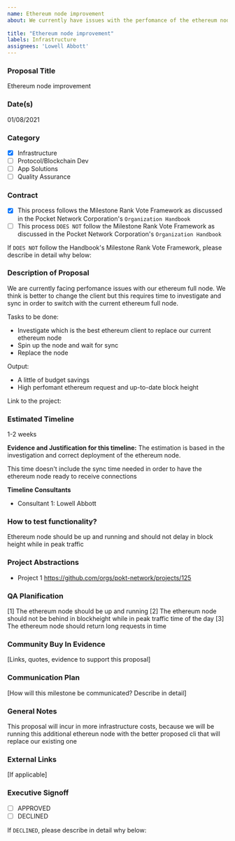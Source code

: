 ```yaml
---
name: Ethereum node improvement 
about: We currently have issues with the perfomance of the ethereum node. Sometimes the blockchain height is behind the network and it stucks with long running requests 
 
title: "Ethereum node improvement"
labels: Infrastructure 
assignees: 'Lowell Abbott'
---
```


### Proposal Title 
Ethereum node improvement

### Date(s)
01/08/2021
### Category
- [x] Infrastructure
- [ ] Protocol/Blockchain Dev
- [ ] App Solutions
- [ ] Quality Assurance
### Contract
- [x] This process follows the Milestone Rank Vote Framework as discussed in the Pocket Network Corporation's `Organization Handbook`
- [ ] This process `DOES NOT` follow the Milestone Rank Vote Framework as discussed in the Pocket Network Corporation's `Organization Handbook`

If `DOES NOT` follow the Handbook's Milestone Rank Vote Framework, please describe in detail why below:

### Description of Proposal
We are currently facing perfomance issues with our ethereum full node. We think is better to change the client but this requires time to investigate and sync in order to switch with the current ethereum full node. 

Tasks to be done:

- Investigate which is the best ethereum client to replace our current ethereum node 
- Spin up the node and wait for sync
- Replace the node

Output:
- A little of budget savings 
- High perfomant ethereum request and up-to-date block height 


Link to the project:

### Estimated Timeline
1-2 weeks

**Evidence and Justification for this timeline:**
The estimation is based in the investigation and correct deployment of the ethereum node.

This time doesn't include the sync time needed in order to have the ethereum node ready to receive connections

**Timeline Consultants**

- Consultant 1: Lowell Abbott

### How to test functionality?
Ethereum node should be up and running and should not delay in block height while in peak traffic

### Project Abstractions
- Project 1
https://github.com/orgs/pokt-network/projects/125

### QA Planification

[1] The ethereum node should be up and running
[2] The ethereum node should not be behind in blockheight  while in peak traffic time of the day
[3] The ethereum node should return long requests in time

### Community Buy In Evidence
[Links, quotes, evidence to support this proposal]
### Communication Plan
[How will this milestone be communicated? Describe in detail]

### General Notes
This proposal will incur in more infrastructure costs, because we will be running this additional ethereun node with the better proposed cli that will replace our existing one 

### External Links
[If applicable]
### Executive Signoff
- [ ] APPROVED
- [ ] DECLINED

If `DECLINED`, please describe in detail why below:
